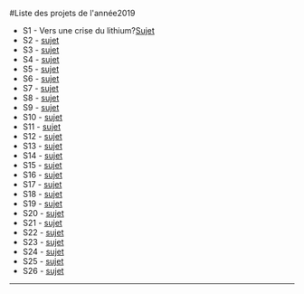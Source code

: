#Liste des projets de l'année2019

- S1 - Vers une crise du lithium?[Sujet](https://robingirard.github.io/MINES-UE14-miniprojet/Past/2019/Descriptifs/UE142019-S1-Lithium.html)
- S2 - [sujet](https://robingirard.github.io/MINES-UE14-miniprojet/Past/2019/Descriptifs/UE142019-S2-Batiment.md)
- S3 - [sujet](https://robingirard.github.io/MINES-UE14-miniprojet/Past/2019/Descriptifs/UE142019-S3-PaysageetEnergie.md)
- S4 - [sujet](https://robingirard.github.io/MINES-UE14-miniprojet/Past/2019/Descriptifs/UE142019-S4-AutoconsommationPV.md)
- S5 - [sujet](https://robingirard.github.io/MINES-UE14-miniprojet/Past/2019/Descriptifs/UE142019-S5-AmenagementBassee.md)
- S6 - [sujet](https://robingirard.github.io/MINES-UE14-miniprojet/Past/2019/Descriptifs/UE142019-S6-Renewablesandjobs.md)
- S7 - [sujet](https://robingirard.github.io/MINES-UE14-miniprojet/Past/2019/Descriptifs/UE142019-S7-NumeriqueEtConsommation.md)
- S8 - [sujet](https://robingirard.github.io/MINES-UE14-miniprojet/Past/2019/Descriptifs/UE142019-S8-EmpriseVehicules.md)
- S9 - [sujet](https://robingirard.github.io/MINES-UE14-miniprojet/Past/2019/Descriptifs/UE142019-S9-ISR-Cu.md)
- S10 - [sujet](https://robingirard.github.io/MINES-UE14-miniprojet/Past/2019/Descriptifs/UE142019-S10-Cobalt.md)
- S11 - [sujet](https://robingirard.github.io/MINES-UE14-miniprojet/Past/2019/Descriptifs/UE142019-S11-CoutsIntegrationENR.md)
- S12 - [sujet](https://robingirard.github.io/MINES-UE14-miniprojet/Past/2019/Descriptifs/UE142019-S12-HydrogeneversusBatteries.md)
- S13 - [sujet](https://robingirard.github.io/MINES-UE14-miniprojet/Past/2019/Descriptifs/UE142019-S13-RolePouvoirRegulateur.md)
- S14 - [sujet](https://robingirard.github.io/MINES-UE14-miniprojet/Past/2019/Descriptifs/UE142019-S14-DeveloppementAfrique.md)
- S15 - [sujet](https://robingirard.github.io/MINES-UE14-miniprojet/Past/2019/Descriptifs/UE142019-S15-Biomass.md)
- S16 - [sujet](https://robingirard.github.io/MINES-UE14-miniprojet/Past/2019/Descriptifs/UE142019-S16-CaptureCO2.md)
- S17 - [sujet](https://robingirard.github.io/MINES-UE14-miniprojet/Past/2019/Descriptifs/UE142019-S17-ENRSimplifie.md)
- S18 - [sujet](https://robingirard.github.io/MINES-UE14-miniprojet/Past/2019/Descriptifs/UE142019-S18-Populationetenergie.md)
- S19 - [sujet](https://robingirard.github.io/MINES-UE14-miniprojet/Past/2019/Descriptifs/UE142019-S19-IAlowtech.md)
- S20 - [sujet](https://robingirard.github.io/MINES-UE14-miniprojet/Past/2019/Descriptifs/UE142019-S20-Aerogels.md)
- S21 - [sujet](https://robingirard.github.io/MINES-UE14-miniprojet/Past/2019/Descriptifs/UE142019-S21-Geothermie.md)
- S22 - [sujet](https://robingirard.github.io/MINES-UE14-miniprojet/Past/2019/Descriptifs/UE142019-S22-Phytomanagementetmetaux.md)
- S23 - [sujet](https://robingirard.github.io/MINES-UE14-miniprojet/Past/2019/Descriptifs/UE142019-S23-Phytomanagementetenergie.md)
- S24 - [sujet](https://robingirard.github.io/MINES-UE14-miniprojet/Past/2019/Descriptifs/UE142019-S24-Biogaz.md)
- S25 - [sujet](https://robingirard.github.io/MINES-UE14-miniprojet/Past/2019/Descriptifs/UE142019-S25-Caoutchouc.md)
- S26 - [sujet](https://robingirard.github.io/MINES-UE14-miniprojet/Past/2019/Descriptifs/UE142019-S26-Sable.md)

---
